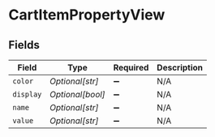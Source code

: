 # CartItemPropertyView


## Fields

| Field              | Type               | Required           | Description        |
| ------------------ | ------------------ | ------------------ | ------------------ |
| `color`            | *Optional[str]*    | :heavy_minus_sign: | N/A                |
| `display`          | *Optional[bool]*   | :heavy_minus_sign: | N/A                |
| `name`             | *Optional[str]*    | :heavy_minus_sign: | N/A                |
| `value`            | *Optional[str]*    | :heavy_minus_sign: | N/A                |